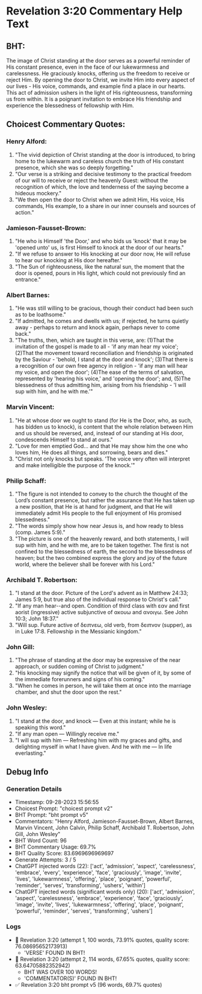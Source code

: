 # Revelation 3:20 Commentary Help Text

## BHT:
The image of Christ standing at the door serves as a powerful reminder of His constant presence, even in the face of our lukewarmness and carelessness. He graciously knocks, offering us the freedom to receive or reject Him. By opening the door to Christ, we invite Him into every aspect of our lives - His voice, commands, and example find a place in our hearts. This act of admission ushers in the light of His righteousness, transforming us from within. It is a poignant invitation to embrace His friendship and experience the blessedness of fellowship with Him.

## Choicest Commentary Quotes:
### Henry Alford:
1. "The vivid depiction of Christ standing at the door is introduced, to bring home to the lukewarm and careless church the truth of His constant presence, which she was so deeply forgetting."
2. "Our verse is a striking and decisive testimony to the practical freedom of our will to receive or reject the heavenly Guest: without the recognition of which, the love and tenderness of the saying become a hideous mockery."
3. "We then open the door to Christ when we admit Him, His voice, His commands, His example, to a share in our inner counsels and sources of action."

### Jamieson-Fausset-Brown:
1. "He who is Himself 'the Door,' and who bids us 'knock' that it may be 'opened unto' us, is first Himself to knock at the door of our hearts."
2. "If we refuse to answer to His knocking at our door now, He will refuse to hear our knocking at His door hereafter."
3. "The Sun of righteousness, like the natural sun, the moment that the door is opened, pours in His light, which could not previously find an entrance."

### Albert Barnes:
1. "He was still willing to be gracious, though their conduct had been such as to be loathsome."
2. "If admitted, he comes and dwells with us; if rejected, he turns quietly away - perhaps to return and knock again, perhaps never to come back."
3. "The truths, then, which are taught in this verse, are: (1)That the invitation of the gospel is made to all - 'if any man hear my voice'; (2)That the movement toward reconciliation and friendship is originated by the Saviour - 'behold, I stand at the door and knock'; (3)That there is a recognition of our own free agency in religion - 'if any man will hear my voice, and open the door'; (4)The ease of the terms of salvation, represented by 'hearing his voice,' and 'opening the door'; and, (5)The blessedness of thus admitting him, arising from his friendship - 'I will sup with him, and he with me.'"

### Marvin Vincent:
1. "He at whose door we ought to stand (for He is the Door, who, as such, has bidden us to knock), is content that the whole relation between Him and us should be reversed, and, instead of our standing at His door, condescends Himself to stand at ours."
2. "Love for men emptied God... and that He may show him the one who loves him, He does all things, and sorrowing, bears and dies."
3. "Christ not only knocks but speaks. 'The voice very often will interpret and make intelligible the purpose of the knock.'"

### Philip Schaff:
1. "The figure is not intended to convey to the church the thought of the Lord’s constant presence, but rather the assurance that He has taken up a new position, that He is at hand for judgment, and that He will immediately admit His people to the full enjoyment of His promised blessedness."
2. "The words simply show how near Jesus is, and how ready to bless (comp. James 5:9)."
3. "The picture is one of the heavenly reward, and both statements, I will sup with him, and he with me, are to be taken together. The first is not confined to the blessedness of earth, the second to the blessedness of heaven; but the two combined express the glory and joy of the future world, where the believer shall be forever with his Lord."

### Archibald T. Robertson:
1. "I stand at the door. Picture of the Lord's advent as in Matthew 24:33; James 5:9, but true also of the individual response to Christ's call."
2. "If any man hear--and open. Condition of third class with εαν and first aorist (ingressive) active subjunctive of ακουω and ανοιγω. See John 10:3; John 18:37."
3. "Will sup. Future active of δειπνεω, old verb, from δειπνον (supper), as in Luke 17:8. Fellowship in the Messianic kingdom."

### John Gill:
1. "The phrase of standing at the door may be expressive of the near approach, or sudden coming of Christ to judgment."
2. "His knocking may signify the notice that will be given of it, by some of the immediate forerunners and signs of his coming."
3. "When he comes in person, he will take them at once into the marriage chamber, and shut the door upon the rest."

### John Wesley:
1. "I stand at the door, and knock — Even at this instant; while he is speaking this word." 
2. "If any man open — Willingly receive me."
3. "I will sup with him — Refreshing him with my graces and gifts, and delighting myself in what I have given. And he with me — In life everlasting."


## Debug Info
### Generation Details
- Timestamp: 09-28-2023 15:56:55
- Choicest Prompt: "choicest prompt v2"
- BHT Prompt: "bht prompt v5"
- Commentators: "Henry Alford, Jamieson-Fausset-Brown, Albert Barnes, Marvin Vincent, John Calvin, Philip Schaff, Archibald T. Robertson, John Gill, John Wesley"
- BHT Word Count: 96
- BHT Commentary Usage: 69.7%
- BHT Quality Score: 83.6969696969697
- Generate Attempts: 3 / 5
- ChatGPT injected words (22):
	['act', 'admission', 'aspect', 'carelessness', 'embrace', 'every', 'experience', 'face', 'graciously', 'image', 'invite', 'lives', 'lukewarmness', 'offering', 'place', 'poignant', 'powerful', 'reminder', 'serves', 'transforming', 'ushers', 'within']
- ChatGPT injected words (significant words only) (20):
	['act', 'admission', 'aspect', 'carelessness', 'embrace', 'experience', 'face', 'graciously', 'image', 'invite', 'lives', 'lukewarmness', 'offering', 'place', 'poignant', 'powerful', 'reminder', 'serves', 'transforming', 'ushers']

### Logs
- 🔄 Revelation 3:20 (attempt 1, 100 words, 73.91% quotes, quality score: 76.08695652173913) 
	- 'VERSE' FOUND IN BHT!
- 🔄 Revelation 3:20 (attempt 2, 114 words, 67.65% quotes, quality score: 63.64705882352942) 
	- BHT WAS OVER 100 WORDS! 
	- 'COMMENTATOR(S)' FOUND IN BHT!
- ✅ Revelation 3:20 bht prompt v5 (96 words, 69.7% quotes)